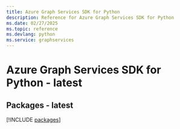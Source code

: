 ```yaml
---
title: Azure Graph Services SDK for Python
description: Reference for Azure Graph Services SDK for Python
ms.date: 02/27/2025
ms.topic: reference
ms.devlang: python
ms.service: graphservices
---
```

# Azure Graph Services SDK for Python - latest
## Packages - latest
[!INCLUDE [packages](graph-services-index.md)]
